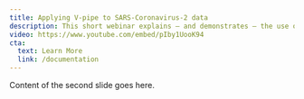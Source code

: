 ```yaml
---
title: Applying V-pipe to SARS-Coronavirus-2 data
description: This short webinar explains — and demonstrates — the use of V-pipe, an end-to-end bioinformatics pipeline that integrates various computational tools for the analysis of SARS-Coronavirus-2 high-throughput sequencing data. It supports the reproducible analysis of genomic diversity in intra-host virus populations for both basic research and medical diagnostics.
video: https://www.youtube.com/embed/pIby1UooK94
cta:
  text: Learn More
  link: /documentation
---
```


Content of the second slide goes here.